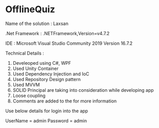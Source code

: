 # OfflineQuiz

Name of the solution : Laxsan

.Net Framework : .NETFramework,Version=v4.7.2

IDE : Microsoft Visual Studio Community 2019 Version 16.7.2

Technical Details :

1. Develeoped using C#, WPF
2. Used Unity Container
3. Used Dependency Injection and IoC
4. Used Repository Design pattern 
5. Used MVVM 
6. SOLID Principal are taking into consideration while developing app
7. Loose coupling
8. Comments are added to the for more information  


Use below details for login into the app

UserName = admin
Password = admin


